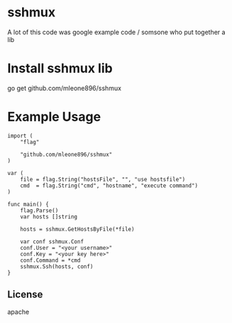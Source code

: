 # sshmux
A lot of this code was google example code / somsone who put together a lib  


# Install sshmux lib
go get github.com/mleone896/sshmux

# Example Usage

```
import (
    "flag"

    "github.com/mleone896/sshmux"
)

var (
    file = flag.String("hostsFile", "", "use hostsfile")
    cmd  = flag.String("cmd", "hostname", "execute command")
)

func main() {
    flag.Parse()
    var hosts []string

    hosts = sshmux.GetHostsByFile(*file)

    var conf sshmux.Conf
    conf.User = "<your username>"
    conf.Key = "<your key here>"
    conf.Command = *cmd
    sshmux.Ssh(hosts, conf)
}

```

## License
apache  
